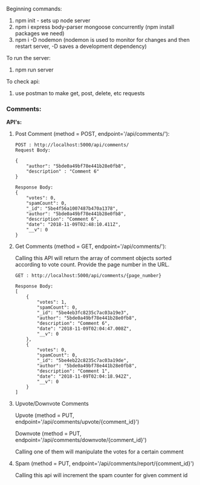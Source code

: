 Beginning commands:
1) npm init - sets up node server
2) npm i express body-parser mongoose concurrently (npm install packages we need)
3) npm i -D nodemon (nodemon is used to monitor for changes and then restart server, -D saves a development dependency)



To run the server:
1) npm run server

To check api:
1) use postman to make get, post, delete, etc requests


### Comments:

**API's:**
1.  Post Comment (method = POST, endpoint='/api/comments/'):

    ```
    POST : http://localhost:5000/api/comments/
    Request Body:
    
    {
        "author": "5bde0a49bf78e441b28e0fb8",
        "description" : "Comment 6"
    }
    
    Response Body:
    {
        "votes": 0,
        "spamCount": 0,
        "_id": "5be4f56a1007487b470a1378",
        "author": "5bde0a49bf78e441b28e0fb8",
        "description": "Comment 6",
        "date": "2018-11-09T02:48:10.411Z",
        "__v": 0
    }
    ```
   
2.  Get Comments (method = GET, endpoint='/api/comments/'):
    
    Calling this API will return the array of comment objects sorted according to vote count. Provide the page number in the URL.
    ```
    GET : http://localhost:5000/api/comments/{page_number}
    
    Response Body:
    [
        {
            "votes": 1,
            "spamCount": 0,
            "_id": "5be4eb3fc8235c7ac03a19e3",
            "author": "5bde0a49bf78e441b28e0fb8",
            "description": "Comment 6",
            "date": "2018-11-09T02:04:47.008Z",
            "__v": 0
        },
        {
            "votes": 0,
            "spamCount": 0,
            "_id": "5be4eb22c8235c7ac03a19de",
            "author": "5bde0a49bf78e441b28e0fb8",
            "description": "Comment 1",
            "date": "2018-11-09T02:04:18.942Z",
            "__v": 0
        }
    ]
    
    ```

3.  Upvote/Downvote Comments
    
    Upvote (method = PUT, endpoint='/api/comments/upvote/{comment_id}')
   
    Downvote (method = PUT, endpoint='/api/comments/downvote/{comment_id}')
   
    Calling one of them will manipulate the votes for a certain comment
   
4.  Spam (method = PUT, endpoint='/api/comments/report/{comment_id}')
    
    Calling this api will increment the spam counter for given comment id